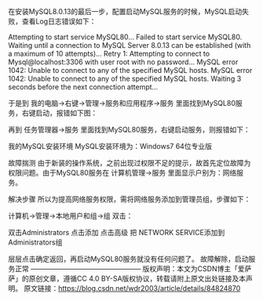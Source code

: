 在安装MySQL8.0.13的最后一步，配置启动MySQL服务的时候，MySQL启动失败，查看Log日志错误如下：

Attempting to start service MySQL80...
Failed to start service MySQL80.
Waiting until a connection to MySQL Server 8.0.13 can be established (with a maximum of 10 attempts)...
  Retry 1: Attempting to connect to Mysql@localhost:3306 with user root with no password...
MySQL error 1042: Unable to connect to any of the specified MySQL hosts.
MySQL error 1042: Unable to connect to any of the specified MySQL hosts.
Waiting 3 seconds before the next connection attempt...

于是到 我的电脑->右键->管理->服务和应用程序->服务 里面找到MySQL80服务，右键启动，报错如下图：

再到 任务管理器->服务 里面找到MySQL80服务，右键启动服务，则报错如下：


我的MySQL安装环境
MySQL安装环境为：Windows7 64位专业版

故障揣测
由于新装的操作系统，之前出现过权限不足的提示，故首先定位故障为权限问题。由于MySQL80服务在 计算机管理->服务 里面显示户别为：网络服务。


解决步骤
所以为提高网络服务权限，需将网络服务添加到管理员组，步骤如下：

计算机->管理->本地用户和组->组 双击：

双击Administrators
点击添加
点击高级
把 NETWORK SERVICE添加到Administrators组


层层点击确定返回，再启动MySQL80服务就没有任何问题了。
故障解除，启动服务正常
————————————————
版权声明：本文为CSDN博主「爱萨萨」的原创文章，遵循CC 4.0 BY-SA版权协议，转载请附上原文出处链接及本声明。
原文链接：https://blog.csdn.net/wdr2003/article/details/84824870